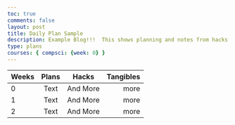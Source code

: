 ```yaml
---
toc: true
comments: false
layout: post
title: Daily Plan Sample
description: Example Blog!!!  This shows planning and notes from hacks.
type: plans
courses: { compsci: {week: 0} }
---
```


|Weeks     | Plans      | Hacks       | Tangibles  |
| ----     |  :---:     |     :---:   | ---:       |
| 0        |  Text      |   And More  |    more    |
| 1        |  Text      |  And More   |    more    |
| 2        |  Text      |  And More   |    more    |